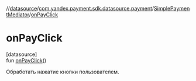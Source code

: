 //[datasource](../../../index.md)/[com.yandex.payment.sdk.datasource.payment](../index.md)/[SimplePaymentMediator](index.md)/[onPayClick](on-pay-click.md)

# onPayClick

[datasource]\
fun [onPayClick](on-pay-click.md)()

Обработать нажатие кнопки пользователем.
